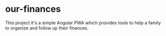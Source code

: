 # our-finances
This project it's a simple Angular PWA which provides tools to help a family to organize and follow up their finances.
